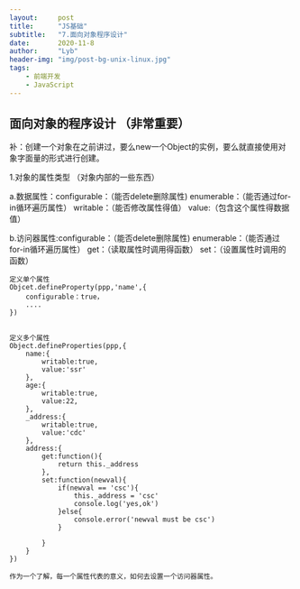 ```yaml
---
layout:     post
title:      "JS基础"
subtitle:   "7.面向对象程序设计"
date:       2020-11-8
author:     "Lyb"
header-img: "img/post-bg-unix-linux.jpg"
tags:
    - 前端开发
    - JavaScript
---
```



## 面向对象的程序设计 （非常重要）

补：创建一个对象在之前讲过，要么new一个Object的实例，要么就直接使用对象字面量的形式进行创建。


1.对象的属性类型 （对象内部的一些东西）
  
  a.数据属性：configurable：（能否delete删除属性)
              enumerable：（能否通过for-in循环遍历属性）
              writable：（能否修改属性得值）
              value:（包含这个属性得数据值）


  b.访问器属性:configurable：（能否delete删除属性)
              enumerable：（能否通过for-in循环遍历属性）
              get：（读取属性时调用得函数）
              set：（设置属性时调用的函数）

````
定义单个属性
Objcet.defineProperty(ppp,'name',{
    configurable：true，
    ....
})


定义多个属性
Object.defineProperties(ppp,{
    name:{
        writable:true,
        value:'ssr'
    },
    age:{
        writable:true,
        value:22,
    },
    _address:{
        writable:true,
        value:'cdc'
    },
    address:{
        get:function(){
            return this._address
        },
        set:function(newval){
            if(newval == 'csc'){
                this._address = 'csc'
                console.log('yes,ok')
            }else{
                console.error('newval must be csc')
            }
            
        }
    }
})

作为一个了解，每一个属性代表的意义，如何去设置一个访问器属性。